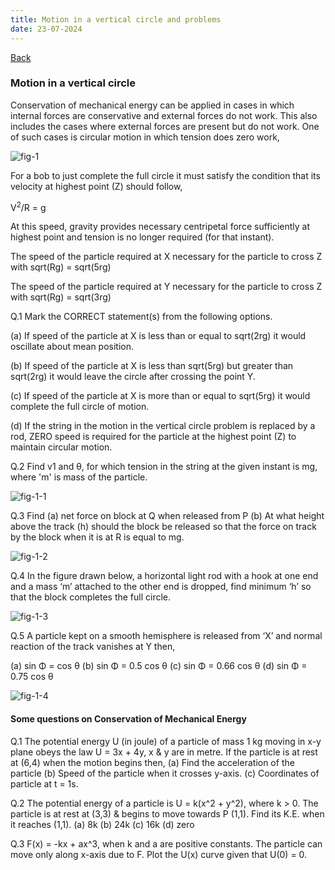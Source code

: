 ```yaml
---
title: Motion in a vertical circle and problems
date: 23-07-2024
---
```


<a href = "https://aniketm117.github.io/github-pages-with-jekyll/">Back</a>

### Motion in a vertical circle

Conservation of mechanical energy can be applied in cases in which internal forces are conservative and external forces do not work. This also includes the cases where external forces are present but do not work. One of such cases is circular motion in which tension does zero work,

<img src="https://i.ibb.co/7vVGnNN/fig-1.jpg" alt="fig-1" border="0">
 
For a bob to just complete the full circle it must satisfy the condition that its velocity at highest point (Z) should follow,

V<sup>2</sup>/R = g

At this speed, gravity provides necessary centripetal force sufficiently at highest point and tension is no longer required (for that instant).

The speed of the particle required at X necessary for the particle to cross Z with sqrt(Rg) = sqrt(5rg)

The speed of the particle required at Y necessary for the particle to cross Z with sqrt(Rg) = sqrt(3rg)

Q.1 Mark the CORRECT statement(s) from the following options.

(a) If speed of the particle at X is less than or equal to sqrt(2rg) it would oscillate about mean position.

(b) If speed of the particle at X is less than sqrt(5rg) but greater than sqrt(2rg) it would leave the circle after crossing the point Y.

(c) If speed of the particle at X is more than or equal to sqrt(5rg) it would complete the full circle of motion.

(d) If the string in the motion in the vertical circle problem is replaced by a rod, ZERO speed is required for the particle at the highest point (Z) to maintain circular motion.

Q.2 Find v1 and θ, for which tension in the string at the given instant is mg, where 'm' is mass of the particle.

<img src="https://i.ibb.co/6rQY0CX/fig-1-1.jpg" alt="fig-1-1" border="0">
 
Q.3 Find (a) net force on block at Q when released from P (b) At what height above the track (h) should the block be released so that the force on track by the block when it is at R is equal to mg.

<img src="https://i.ibb.co/tzKLdB1/fig-1-2.jpg" alt="fig-1-2" border="0">

Q.4 In the figure drawn below, a horizontal light rod with a hook at one end and a mass ‘m’ attached to the other end is dropped, find minimum ‘h’ so that the block completes the full circle.

<img src="https://i.ibb.co/RNqnZmX/fig-1-3.jpg" alt="fig-1-3" border="0">

Q.5 A particle kept on a smooth hemisphere is released from ‘X’ and normal reaction of the track vanishes at Y then,
 
(a) sin Φ = cos θ (b) sin Φ = 0.5 cos θ (c) sin Φ = 0.66 cos θ (d) sin Φ = 0.75 cos θ

<img src="https://i.ibb.co/b39BYqd/fig-1-4.jpg" alt="fig-1-4" border="0">

#### Some questions on Conservation of Mechanical Energy

Q.1 The potential energy U (in joule) of a particle of mass 1 kg moving in x-y plane obeys the law U = 3x + 4y, x & y are in metre. If the particle is at rest at (6,4) when the motion begins then,
(a) Find the acceleration of the particle
(b) Speed of the particle when it crosses y-axis.
(c) Coordinates of particle at t = 1s.

Q.2 The potential energy of a particle is U = k(x^2 + y^2), where k > 0. The particle is at rest at (3,3) & begins to move towards P (1,1). Find its K.E. when it reaches (1,1).
(a) 8k (b) 24k (c) 16k (d) zero

Q.3 F(x) = -kx + ax^3, when k and a are positive constants. The particle can move only along x-axis due to F. Plot the U(x) curve given that U(0) = 0.


